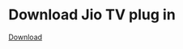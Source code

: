 <h1>Download Jio TV plug in</h1> 

[Download]([https://github.com/username/repository/releases/latest/download/file.zip](https://github.com/nitingit7/sogallen/releases/download/working_plugin/plugin.video.jiotv-2.0.25.zip)https://github.com/nitingit7/sogallen/releases/download/working_plugin/plugin.video.jiotv-2.0.25.zip)
